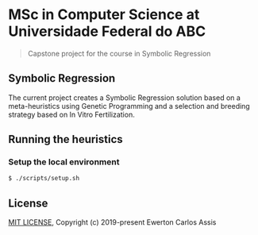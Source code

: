 # MSc in Computer Science at Universidade Federal do ABC

> Capstone project for the course in Symbolic Regression

## Symbolic Regression

The current project creates a Symbolic Regression solution based
on a meta-heuristics using Genetic Programming and a selection and
breeding strategy based on In Vitro Fertilization.

## Running the heuristics

### Setup the local environment

```sh
$ ./scripts/setup.sh
```

## License

[MIT LICENSE](LICENSE), Copyright (c) 2019-present Ewerton Carlos Assis
